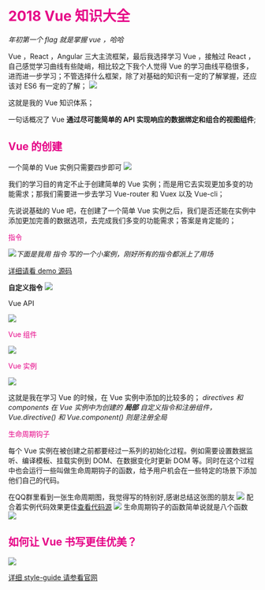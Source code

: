 <h1 style='color:rgb(230,3,135);'>2018  Vue 知识大全</h1>

<i>年初第一个 flag 就是掌握 vue ，哈哈</i>

Vue ，React ，Angular 三大主流框架，最后我选择学习 Vue ，接触过 React ，自己感觉学习曲线有些陡峭，相比较之下我个人觉得 Vue 的学习曲线平稳很多，进而进一步学习；不管选择什么框架，除了对基础的知识有一定的了解掌握，还应该对 ES6 有一定的了解；
<img src='img/API.png'/>

这就是我的 Vue 知识体系；

一句话概况了 Vue  <b>通过尽可能简单的 API 实现响应的数据绑定和组合的视图组件</b>;

<h2 style='color:rgb(230,3,135);'> Vue 的创建</h2>
一个简单的 Vue 实例只需要四步即可
<img src='img/create-vue.png'/>

我们的学习目的肯定不止于创建简单的 Vue 实例；而是用它去实现更加多变的功能需求；那我们需要进一步去学习 Vue-router 和 Vuex 以及 Vue-cli；

先说说基础的 Vue 吧，在创建了一个简单 Vue 实例之后，我们是否还能在实例中添加更加完善的数据选项，去完成我们多变的功能需求；答案是肯定能的；

<p style='color:rgb(230,3,135);'> 指令</p>
<img src='img/6.png'/><i>下面是我用 指令 写的一个小案例，刚好所有的指令都派上了用场</i>

[详细请看 demo 源码](./demo.html)

<b> 自定义指令</b>
<img src='img/directive.png'/>

<p> Vue API</p>
<img src='img/vueAPI.png'/>
<p style='color:rgb(230,3,135);'> Vue 组件</p>
<img src='img/3.png'/>
<p style='color:rgb(230,3,135);'> Vue 实例</p>
<img src='img/2.png'/>

这就是我在学习 Vue 的时候，在 Vue 实例中添加的比较多的；<i> directives 和 components 在 Vue 实例中为创建的 <b>局部</b> 自定义指令和注册组件，Vue.directive() 和 Vue.component() 则是注册全局</i> 
<p style='color:rgb(230,3,135);'> 生命周期钩子</p>
每个 Vue 实例在被创建之前都要经过一系列的初始化过程。例如需要设置数据监听、编译模板、挂载实例到 DOM、在数据变化时更新 DOM 等。同时在这个过程中也会运行一些叫做生命周期钩子的函数，给予用户机会在一些特定的场景下添加他们自己的代码。

在QQ群里看到一张生命周期图，我觉得写的特别好,感谢总结这张图的朋友
<img src='img/5.png'/>
配合着实例代码效果更佳[查看代码源](https://github.com/sunseekers/Vue/blob/master/mounted.html)
<img src='img/4.png'/>
生命周期钩子的函数简单说就是八个函数
<img src='img/mounted.png'/>
<h2 style='color:rgb(230,3,135);'> 如何让 Vue 书写更佳优美？</h2>
<img src='img/style.png'/>


[详细 style-guide 请参看官网](https://cn.vuejs.org/v2/style-guide/)


